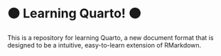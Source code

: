 # 🟠 Learning Quarto! 🟠

This is a repository for learning Quarto, a new document format that is designed to be a intuitive, easy-to-learn extension of RMarkdown.
